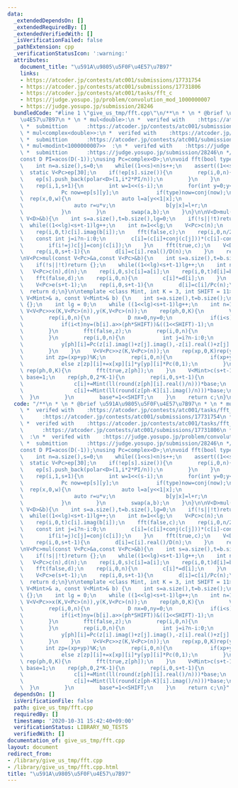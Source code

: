 ```yaml
---
data:
  _extendedDependsOn: []
  _extendedRequiredBy: []
  _extendedVerifiedWith: []
  _isVerificationFailed: false
  _pathExtension: cpp
  _verificationStatusIcon: ':warning:'
  attributes:
    document_title: "\u591A\u9805\u5F0F\u4E57\u7B97"
    links:
    - https://atcoder.jp/contests/atc001/submissions/17731754
    - https://atcoder.jp/contests/atc001/submissions/17731806
    - https://atcoder.jp/contests/atc001/tasks/fft_c
    - https://judge.yosupo.jp/problem/convolution_mod_1000000007
    - https://judge.yosupo.jp/submission/28246
  bundledCode: "#line 1 \"give_us_tmp/fft.cpp\"\n/**\n * \n * @brief \u591A\u9805\u5F0F\
    \u4E57\u7B97\n * \n * mul<double>:\n *  verifed with    :https://atcoder.jp/contests/atc001/tasks/fft_c\n\
    \ *  submittion      :https://atcoder.jp/contests/atc001/submissions/17731754\n\
    \ * mul<complex<double>>:\n *  verifed with    :https://atcoder.jp/contests/atc001/tasks/fft_c\n\
    \ *  submittion      :https://atcoder.jp/contests/atc001/submissions/17731806\n\
    \ * mul<modint<1000000007>>  :\n *  verifed with    :https://judge.yosupo.jp/problem/convolution_mod_1000000007\n\
    \ *  submittion      :https://judge.yosupo.jp/submission/28246\n */\n\nusing D=double;\n\
    const D PI=acos(D(-1));\nusing Pc=complex<D>;\n\nvoid fft(bool type,V<Pc>& a){\n\
    \    int n=a.size(),s=0;\n    while((1<<s)<n)s++;\n    assert((1<<s)==n);\n  \
    \  static V<Pc>ep[30];\n    if(!ep[s].size()){\n        rep(i,0,n){\n        \
    \    ep[s].push_back(polar<D>(1,i*2*PI/n));\n        }\n    }\n    V<Pc>b(n);\n\
    \    rep(i,1,s+1){\n        int w=1<<(s-i);\n        for(int y=0;y<n/2;y+=w){\n\
    \            Pc now=ep[s][y];\n            if(type)now=conj(now);\n          \
    \  rep(x,0,w){\n                auto l=a[y<<1|x];\n                auto u=now,v=a[y<<1|x|w];\n\
    \                auto r=u*v;\n                b[y|x]=l+r;\n                b[y|x|n>>1]=l-r;\n\
    \            }\n        }\n        swap(a,b);\n    }\n}\n\nV<D>mul(const V<D>&a,const\
    \ V<D>&b){\n    int s=a.size(),t=b.size(),lg=0;\n    if(!s||!t)return {};\n  \
    \  while((1<<lg)<s+t-1)lg++;\n    int n=1<<lg;\n    V<Pc>c(n);\n    rep(i,0,s)c[i].real(a[i]);\n\
    \    rep(i,0,t)c[i].imag(b[i]);\n    fft(false,c);\n    rep(i,0,n/2+1){\n    \
    \    const int j=i?n-i:0;\n        c[i]=(c[i]+conj(c[j]))*(c[i]-conj(c[j]))*Pc(0,-.25l);\n\
    \        if(i!=j)c[j]=conj(c[i]);\n    }\n    fft(true,c);\n    V<D>d(s+t-1);\n\
    \    rep(i,0,s+t-1){\n        d[i]=c[i].real()/D(n);\n    }\n    return d;\n}\n\
    \nV<Pc>mul(const V<Pc>&a,const V<Pc>&b){\n    int s=a.size(),t=b.size(),lg=0;\n\
    \    if(!s||!t)return {};\n    while((1<<lg)<s+t-1)lg++;\n    int n=1<<lg;\n \
    \   V<Pc>c(n),d(n);\n    rep(i,0,s)c[i]=a[i];\n    rep(i,0,t)d[i]=b[i];\n    fft(false,c);\n\
    \    fft(false,d);\n    rep(i,0,n){\n        c[i]*=d[i];\n    }\n    fft(true,c);\n\
    \    V<Pc>e(s+t-1);\n    rep(i,0,s+t-1){\n        d[i]=c[i]/Pc(n);\n    }\n  \
    \  return d;\n}\n\ntemplate <class Mint, int K = 3, int SHIFT = 11>\nV<Mint> mul(const\
    \ V<Mint>& a, const V<Mint>& b) {\n    int s=a.size(),t=b.size();\n    if (!s||!t)return\
    \ {};\n    int lg = 0;\n    while ((1<<lg)<s+t-1)lg++;\n    int n=1<<lg;\n   \
    \ V<V<Pc>>x(K,V<Pc>(n)),y(K,V<Pc>(n));\n    rep(ph,0,K){\n        V<Pc>z(n);\n\
    \        rep(i,0,n){\n            D nx=0,ny=0;\n            if(i<s)nx=(a[i].a>>(ph*SHIFT))&((1<<SHIFT)-1);\n\
    \            if(i<t)ny=(b[i].a>>(ph*SHIFT))&((1<<SHIFT)-1);\n            z[i]=Pc(nx,ny);\n\
    \        }\n        fft(false,z);\n        rep(i,0,n){\n            z[i]*=0.5;\n\
    \        }\n        rep(i,0,n){\n            int j=i?n-i:0;\n            x[ph][i]=Pc(z[i].real()+z[j].real(),z[i].imag()-z[j].imag());\n\
    \            y[ph][i]=Pc(z[i].imag()+z[j].imag(),-z[i].real()+z[j].real());\n\
    \        }\n    }\n    V<V<Pc>>z(K,V<Pc>(n));\n    rep(xp,0,K)rep(yp,0,K){\n \
    \       int zp=(xp+yp)%K;\n        rep(i,0,n){\n            if(xp+yp<K)z[zp][i]+=x[xp][i]*y[yp][i];\n\
    \            else z[zp][i]+=x[xp][i]*y[yp][i]*Pc(0,1);\n        }\n    }\n   \
    \ rep(ph,0,K){\n        fft(true,z[ph]);\n    }\n    V<Mint>c(s+t-1);\n    Mint\
    \ base=1;\n    rep(ph,0,2*K-1){\n        rep(i,0,s+t-1){\n            if(ph<K){\n\
    \                c[i]+=Mint(ll(round(z[ph][i].real()/n)))*base;\n            }else{\n\
    \                c[i]+=Mint(ll(round(z[ph-K][i].imag()/n)))*base;\n          \
    \  }\n        }\n        base*=1<<SHIFT;\n    }\n    return c;\n}\n"
  code: "/**\n * \n * @brief \u591A\u9805\u5F0F\u4E57\u7B97\n * \n * mul<double>:\n\
    \ *  verifed with    :https://atcoder.jp/contests/atc001/tasks/fft_c\n *  submittion\
    \      :https://atcoder.jp/contests/atc001/submissions/17731754\n * mul<complex<double>>:\n\
    \ *  verifed with    :https://atcoder.jp/contests/atc001/tasks/fft_c\n *  submittion\
    \      :https://atcoder.jp/contests/atc001/submissions/17731806\n * mul<modint<1000000007>>\
    \  :\n *  verifed with    :https://judge.yosupo.jp/problem/convolution_mod_1000000007\n\
    \ *  submittion      :https://judge.yosupo.jp/submission/28246\n */\n\nusing D=double;\n\
    const D PI=acos(D(-1));\nusing Pc=complex<D>;\n\nvoid fft(bool type,V<Pc>& a){\n\
    \    int n=a.size(),s=0;\n    while((1<<s)<n)s++;\n    assert((1<<s)==n);\n  \
    \  static V<Pc>ep[30];\n    if(!ep[s].size()){\n        rep(i,0,n){\n        \
    \    ep[s].push_back(polar<D>(1,i*2*PI/n));\n        }\n    }\n    V<Pc>b(n);\n\
    \    rep(i,1,s+1){\n        int w=1<<(s-i);\n        for(int y=0;y<n/2;y+=w){\n\
    \            Pc now=ep[s][y];\n            if(type)now=conj(now);\n          \
    \  rep(x,0,w){\n                auto l=a[y<<1|x];\n                auto u=now,v=a[y<<1|x|w];\n\
    \                auto r=u*v;\n                b[y|x]=l+r;\n                b[y|x|n>>1]=l-r;\n\
    \            }\n        }\n        swap(a,b);\n    }\n}\n\nV<D>mul(const V<D>&a,const\
    \ V<D>&b){\n    int s=a.size(),t=b.size(),lg=0;\n    if(!s||!t)return {};\n  \
    \  while((1<<lg)<s+t-1)lg++;\n    int n=1<<lg;\n    V<Pc>c(n);\n    rep(i,0,s)c[i].real(a[i]);\n\
    \    rep(i,0,t)c[i].imag(b[i]);\n    fft(false,c);\n    rep(i,0,n/2+1){\n    \
    \    const int j=i?n-i:0;\n        c[i]=(c[i]+conj(c[j]))*(c[i]-conj(c[j]))*Pc(0,-.25l);\n\
    \        if(i!=j)c[j]=conj(c[i]);\n    }\n    fft(true,c);\n    V<D>d(s+t-1);\n\
    \    rep(i,0,s+t-1){\n        d[i]=c[i].real()/D(n);\n    }\n    return d;\n}\n\
    \nV<Pc>mul(const V<Pc>&a,const V<Pc>&b){\n    int s=a.size(),t=b.size(),lg=0;\n\
    \    if(!s||!t)return {};\n    while((1<<lg)<s+t-1)lg++;\n    int n=1<<lg;\n \
    \   V<Pc>c(n),d(n);\n    rep(i,0,s)c[i]=a[i];\n    rep(i,0,t)d[i]=b[i];\n    fft(false,c);\n\
    \    fft(false,d);\n    rep(i,0,n){\n        c[i]*=d[i];\n    }\n    fft(true,c);\n\
    \    V<Pc>e(s+t-1);\n    rep(i,0,s+t-1){\n        d[i]=c[i]/Pc(n);\n    }\n  \
    \  return d;\n}\n\ntemplate <class Mint, int K = 3, int SHIFT = 11>\nV<Mint> mul(const\
    \ V<Mint>& a, const V<Mint>& b) {\n    int s=a.size(),t=b.size();\n    if (!s||!t)return\
    \ {};\n    int lg = 0;\n    while ((1<<lg)<s+t-1)lg++;\n    int n=1<<lg;\n   \
    \ V<V<Pc>>x(K,V<Pc>(n)),y(K,V<Pc>(n));\n    rep(ph,0,K){\n        V<Pc>z(n);\n\
    \        rep(i,0,n){\n            D nx=0,ny=0;\n            if(i<s)nx=(a[i].a>>(ph*SHIFT))&((1<<SHIFT)-1);\n\
    \            if(i<t)ny=(b[i].a>>(ph*SHIFT))&((1<<SHIFT)-1);\n            z[i]=Pc(nx,ny);\n\
    \        }\n        fft(false,z);\n        rep(i,0,n){\n            z[i]*=0.5;\n\
    \        }\n        rep(i,0,n){\n            int j=i?n-i:0;\n            x[ph][i]=Pc(z[i].real()+z[j].real(),z[i].imag()-z[j].imag());\n\
    \            y[ph][i]=Pc(z[i].imag()+z[j].imag(),-z[i].real()+z[j].real());\n\
    \        }\n    }\n    V<V<Pc>>z(K,V<Pc>(n));\n    rep(xp,0,K)rep(yp,0,K){\n \
    \       int zp=(xp+yp)%K;\n        rep(i,0,n){\n            if(xp+yp<K)z[zp][i]+=x[xp][i]*y[yp][i];\n\
    \            else z[zp][i]+=x[xp][i]*y[yp][i]*Pc(0,1);\n        }\n    }\n   \
    \ rep(ph,0,K){\n        fft(true,z[ph]);\n    }\n    V<Mint>c(s+t-1);\n    Mint\
    \ base=1;\n    rep(ph,0,2*K-1){\n        rep(i,0,s+t-1){\n            if(ph<K){\n\
    \                c[i]+=Mint(ll(round(z[ph][i].real()/n)))*base;\n            }else{\n\
    \                c[i]+=Mint(ll(round(z[ph-K][i].imag()/n)))*base;\n          \
    \  }\n        }\n        base*=1<<SHIFT;\n    }\n    return c;\n}"
  dependsOn: []
  isVerificationFile: false
  path: give_us_tmp/fft.cpp
  requiredBy: []
  timestamp: '2020-10-31 15:42:40+09:00'
  verificationStatus: LIBRARY_NO_TESTS
  verifiedWith: []
documentation_of: give_us_tmp/fft.cpp
layout: document
redirect_from:
- /library/give_us_tmp/fft.cpp
- /library/give_us_tmp/fft.cpp.html
title: "\u591A\u9805\u5F0F\u4E57\u7B97"
---
```

